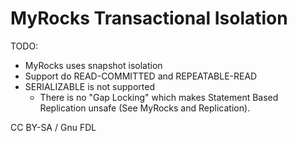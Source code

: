 # MyRocks Transactional Isolation

TODO:

* MyRocks uses snapshot isolation
* Support do READ-COMMITTED and REPEATABLE-READ
* SERIALIZABLE is not supported
  * There is no "Gap Locking" which makes Statement Based Replication unsafe (See MyRocks and Replication).

CC BY-SA / Gnu FDL
